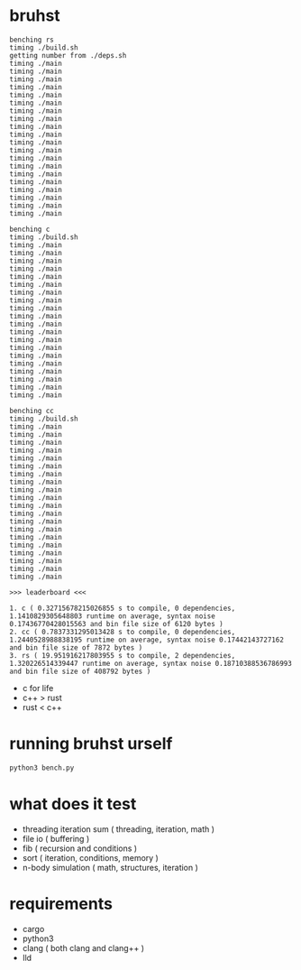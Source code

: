 # bruhst

```
benching rs
timing ./build.sh
getting number from ./deps.sh
timing ./main
timing ./main
timing ./main
timing ./main
timing ./main
timing ./main
timing ./main
timing ./main
timing ./main
timing ./main
timing ./main
timing ./main
timing ./main
timing ./main
timing ./main
timing ./main
timing ./main
timing ./main
timing ./main
timing ./main

benching c
timing ./build.sh
timing ./main
timing ./main
timing ./main
timing ./main
timing ./main
timing ./main
timing ./main
timing ./main
timing ./main
timing ./main
timing ./main
timing ./main
timing ./main
timing ./main
timing ./main
timing ./main
timing ./main
timing ./main
timing ./main
timing ./main

benching cc
timing ./build.sh
timing ./main
timing ./main
timing ./main
timing ./main
timing ./main
timing ./main
timing ./main
timing ./main
timing ./main
timing ./main
timing ./main
timing ./main
timing ./main
timing ./main
timing ./main
timing ./main
timing ./main
timing ./main
timing ./main
timing ./main

>>> leaderboard <<<

1. c ( 0.32715678215026855 s to compile, 0 dependencies, 1.1410829305648803 runtime on average, syntax noise 0.17436770428015563 and bin file size of 6120 bytes )
2. cc ( 0.7837331295013428 s to compile, 0 dependencies, 1.2440528988838195 runtime on average, syntax noise 0.17442143727162 and bin file size of 7872 bytes )
3. rs ( 19.951916217803955 s to compile, 2 dependencies, 1.320226514339447 runtime on average, syntax noise 0.18710388536786993 and bin file size of 408792 bytes )
```

-   c for life
-   c++ > rust
-   rust < c++

# running bruhst urself

```sh
python3 bench.py
```

# what does it test

-   threading iteration sum ( threading, iteration, math )
-   file io ( buffering )
-   fib ( recursion and conditions )
-   sort ( iteration, conditions, memory )
-   n-body simulation ( math, structures, iteration )

# requirements

-   cargo
-   python3
-   clang ( both clang and clang++ )
-   lld
